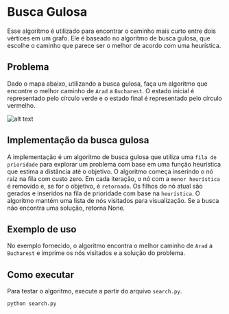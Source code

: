 # Busca Gulosa

Esse algoritmo é utilizado para encontrar o caminho mais curto entre dois vértices em um grafo. Ele é baseado no algoritmo de busca gulosa, que escolhe o caminho que parece ser o melhor de acordo com uma heurística.

## Problema

Dado o mapa abaixo, utilizando a busca gulosa, faça um algoritmo que encontre o melhor caminho de `Arad` a `Bucharest`. O estado inicial é representado pelo círculo verde e o estado final é representado pelo círculo vermelho. 

![alt text](<../mapa heurística.png>)

## Implementação da busca gulosa

A implementação é um algoritmo de busca gulosa que utiliza uma `fila de prioridade` para explorar um problema com base em uma função heurística que estima a distância até o objetivo. O algoritmo começa inserindo o nó raiz na fila com custo zero. Em cada iteração, o nó com a `menor heurística` é removido e, se for o objetivo, é `retornado`. Os filhos do nó atual são gerados e inseridos na fila de prioridade com base na `heurística`. O algoritmo mantém uma lista de nós visitados para visualização. Se a busca não encontra uma solução, retorna None.

## Exemplo de uso

No exemplo fornecido, o algoritmo encontra o melhor caminho de `Arad` a `Bucharest` e imprime os nós visitados e a solução do problema.

## Como executar

Para testar o algoritmo, execute a partir do arquivo `search.py`.

```bash
python search.py
```

